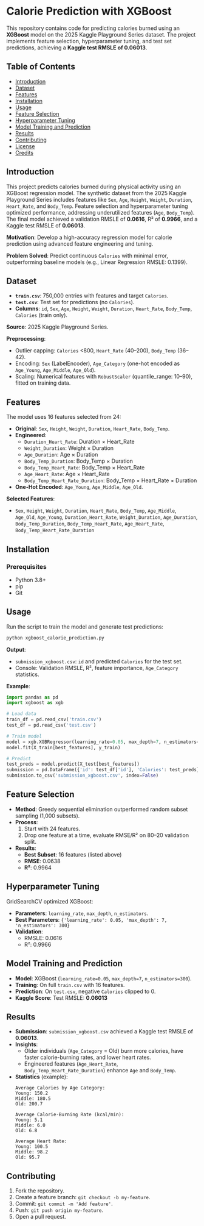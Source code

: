 # Calorie Prediction with XGBoost

This repository contains code for predicting calories burned using an **XGBoost** model on the 2025 Kaggle Playground Series dataset. The project implements feature selection, hyperparameter tuning, and test set predictions, achieving a **Kaggle test RMSLE of 0.06013**.

## Table of Contents
- [Introduction](#introduction)
- [Dataset](#dataset)
- [Features](#features)
- [Installation](#installation)
- [Usage](#usage)
- [Feature Selection](#feature-selection)
- [Hyperparameter Tuning](#hyperparameter-tuning)
- [Model Training and Prediction](#model-training-and-prediction)
- [Results](#results)
- [Contributing](#contributing)
- [License](#license)
- [Credits](#credits)

## Introduction
This project predicts calories burned during physical activity using an XGBoost regression model. The synthetic dataset from the 2025 Kaggle Playground Series includes features like `Sex`, `Age`, `Height`, `Weight`, `Duration`, `Heart_Rate`, and `Body_Temp`. Feature selection and hyperparameter tuning optimized performance, addressing underutilized features (`Age`, `Body_Temp`). The final model achieved a validation RMSLE of **0.0616**, R² of **0.9966**, and a Kaggle test RMSLE of **0.06013**.

**Motivation**: Develop a high-accuracy regression model for calorie prediction using advanced feature engineering and tuning.

**Problem Solved**: Predict continuous `Calories` with minimal error, outperforming baseline models (e.g., Linear Regression RMSLE: 0.1399).

## Dataset
- **`train.csv`**: 750,000 entries with features and target `Calories`.
- **`test.csv`**: Test set for predictions (no `Calories`).
- **Columns**: `id`, `Sex`, `Age`, `Height`, `Weight`, `Duration`, `Heart_Rate`, `Body_Temp`, `Calories` (train only).

**Source**: 2025 Kaggle Playground Series.

**Preprocessing**:
- Outlier capping: `Calories` <800, `Heart_Rate` (40–200), `Body_Temp` (36–42).
- Encoding: `Sex` (LabelEncoder), `Age_Category` (one-hot encoded as `Age_Young`, `Age_Middle`, `Age_Old`).
- Scaling: Numerical features with `RobustScaler` (quantile_range: 10–90), fitted on training data.

## Features
The model uses 16 features selected from 24:
- **Original**: `Sex`, `Height`, `Weight`, `Duration`, `Heart_Rate`, `Body_Temp`.
- **Engineered**:
  - `Duration_Heart_Rate`: Duration × Heart_Rate
  - `Weight_Duration`: Weight × Duration
  - `Age_Duration`: Age × Duration
  - `Body_Temp_Duration`: Body_Temp × Duration
  - `Body_Temp_Heart_Rate`: Body_Temp × Heart_Rate
  - `Age_Heart_Rate`: Age × Heart_Rate
  - `Body_Temp_Heart_Rate_Duration`: Body_Temp × Heart_Rate × Duration
- **One-Hot Encoded**: `Age_Young`, `Age_Middle`, `Age_Old`.

**Selected Features**:
- `Sex`, `Height`, `Weight`, `Duration`, `Heart_Rate`, `Body_Temp`, `Age_Middle`, `Age_Old`, `Age_Young`, `Duration_Heart_Rate`, `Weight_Duration`, `Age_Duration`, `Body_Temp_Duration`, `Body_Temp_Heart_Rate`, `Age_Heart_Rate`, `Body_Temp_Heart_Rate_Duration`

## Installation
### Prerequisites
- Python 3.8+
- pip
- Git


## Usage
Run the script to train the model and generate test predictions:

```bash
python xgboost_calorie_prediction.py
```

**Output**:
- `submission_xgboost.csv`: `id` and predicted `Calories` for the test set.
- Console: Validation RMSLE, R², feature importance, `Age_Category` statistics.

**Example**:
```python
import pandas as pd
import xgboost as xgb

# Load data
train_df = pd.read_csv('train.csv')
test_df = pd.read_csv('test.csv')

# Train model
model = xgb.XGBRegressor(learning_rate=0.05, max_depth=7, n_estimators=300)
model.fit(X_train[best_features], y_train)

# Predict
test_preds = model.predict(X_test[best_features])
submission = pd.DataFrame({'id': test_df['id'], 'Calories': test_preds})
submission.to_csv('submission_xgboost.csv', index=False)
```

## Feature Selection
- **Method**: Greedy sequential elimination outperformed random subset sampling (1,000 subsets).
- **Process**:
  1. Start with 24 features.
  2. Drop one feature at a time, evaluate RMSE/R² on 80–20 validation split.
- **Results**:
  - **Best Subset**: 16 features (listed above)
  - **RMSE**: 0.0638
  - **R²**: 0.9964

## Hyperparameter Tuning
GridSearchCV optimized XGBoost:
- **Parameters**: `learning_rate`, `max_depth`, `n_estimators`.
- **Best Parameters**: `{'learning_rate': 0.05, 'max_depth': 7, 'n_estimators': 300}`
- **Validation**:
  - RMSLE: 0.0616
  - R²: 0.9966

## Model Training and Prediction
- **Model**: XGBoost (`learning_rate=0.05`, `max_depth=7`, `n_estimators=300`).
- **Training**: On full `train.csv` with 16 features.
- **Prediction**: On `test.csv`, negative `Calories` clipped to 0.
- **Kaggle Score**: Test RMSLE: **0.06013**

## Results
- **Submission**: `submission_xgboost.csv` achieved a Kaggle test RMSLE of **0.06013**.
- **Insights**:
  - Older individuals (`Age_Category` = Old) burn more calories, have faster calorie-burning rates, and lower heart rates.
  - Engineered features (`Age_Heart_Rate`, `Body_Temp_Heart_Rate_Duration`) enhance `Age` and `Body_Temp`.
- **Statistics** (example):
  ```
  Average Calories by Age Category:
  Young: 150.2
  Middle: 180.5
  Old: 200.7

  Average Calorie-Burning Rate (kcal/min):
  Young: 5.1
  Middle: 6.0
  Old: 6.8

  Average Heart Rate:
  Young: 100.5
  Middle: 98.2
  Old: 95.7
  ```

## Contributing
1. Fork the repository.
2. Create a feature branch: `git checkout -b my-feature`.
3. Commit: `git commit -m 'Add feature'`.
4. Push: `git push origin my-feature`.
5. Open a pull request.



